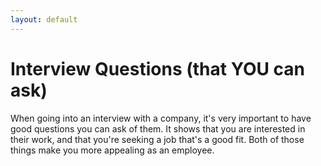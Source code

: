 ```yaml
---
layout: default
---
```


# Interview Questions (that YOU can ask)

When going into an interview with a company, it's very important to have good questions you can ask of them.  It shows that you are interested in their work, and that you're seeking a job that's a good fit.  Both of those things make you more appealing as an employee.
